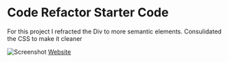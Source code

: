 
# Code Refactor Starter Code
For this project I refracted the Div to more semantic elements.
Consulidated the CSS to make it cleaner 

![Screenshot](./assets/images/Screen%20Shot%20.png)
[Website](https://tpowers29.github.io/homework01/)